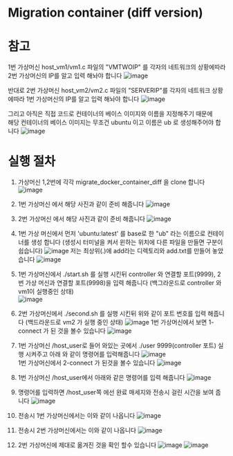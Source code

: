 # Migration container (diff version)

# 참고

1번 가상머신 host_vm1/vm1.c 파일의 "VMTWOIP" 를 각자의 네트워크의 상황에따라 2번 가상머신의 IP를 알고 입력 해놔야 합니다
![image](https://user-images.githubusercontent.com/83600412/124592440-7092db80-de98-11eb-86c2-ea02df298013.png)

반대로 2번 가상머신 host_vm2/vm2.c 파일의 "SERVERIP"를 각자의 네트워크 상황에따라 1번 가상머신의 IP를 알고 입력 해놔야 합니다 
![image](https://user-images.githubusercontent.com/83600412/124594584-ef891380-de9a-11eb-8372-e396de82c0ba.png)

그리고 아직은 직접 코드로 컨테이너의 베이스 이미지와 이름을 지정해주기 때문에<br>
해당 컨테이너의 베이스 이미지는 무조건 ubuntu 이고 이름은 ub 로 생성해주어야 합니다
![image](https://user-images.githubusercontent.com/83600412/124595143-9ec5ea80-de9b-11eb-97c6-00a421c002c7.png)

# 실행 절차

1. 가상머신 1,2번에 각각 migrate_docker_container_diff 을 clone 합니다
![image](https://user-images.githubusercontent.com/83600412/124562875-7da0d200-de7a-11eb-9878-46d4368e3dcf.png)

2. 1번 가상머신 에서 해당 사진과 같이 준비 해줍니다 
![image](https://user-images.githubusercontent.com/83600412/124564688-47645200-de7c-11eb-8485-95e3fbf8db2b.png)

3. 2번 가상머신 에서 해당 사진과 같이 준비 해줍니다
![image](https://user-images.githubusercontent.com/83600412/124564963-898d9380-de7c-11eb-91b2-d9eea1cf9eaf.png)

4. 1번 가상 머신에서 먼저 'ubuntu:latest' 를 base로 한 "ub" 라는 이름으로 컨테이너를 생성 합니다 (생성시 터미널을 켜서 윈하는 위치에 다른 파일을 만들면 구분이쉽습니다)
![image](https://user-images.githubusercontent.com/83600412/124565659-3f58e200-de7d-11eb-887d-7e9bef3b1308.png)
저는 최상위(.)에 add라는 디렉토리와 add.txt를 만들어 놓았습니다 
![image](https://user-images.githubusercontent.com/83600412/124566484-0b31f100-de7e-11eb-98bd-6fa59e6b8c0f.png)

5. 1번 가상머신에서 ./start.sh 를 실행 시킨뒤 controller 와 연결할 포트(9999), 2번 가상 머신과 연결할 포트(9998)을 입력 해줍니다 (백그라운드로 controller 와 vm1이 실행중인 상태)  
![image](https://user-images.githubusercontent.com/83600412/124567070-990ddc00-de7e-11eb-9fb4-3df6c6cb9c81.png)

6. 2번 가상머신에서 ./second.sh 를 실행 시킨뒤 위와 같이 포트 번호를 입력 해줍니다 (백드라운드로 vm2 가 실행 중인 상태)
![image](https://user-images.githubusercontent.com/83600412/124567663-2ea96b80-de7f-11eb-9fe6-ceb8ea37436a.png)
1번 가상머신에서 보면 1-connect 가 된 것을 볼수 있습니다
![image](https://user-images.githubusercontent.com/83600412/124568407-d757cb00-de7f-11eb-9556-cca740cc3181.png)


7. 1번 가상머신 /host_user로 들어 와있는 곳에서 ./user 9999(controller 포트) 실행 시켜주고 아래 와 같이 명령어를 입력해줍니다 
![image](https://user-images.githubusercontent.com/83600412/124591049-cd8d9200-de96-11eb-89f6-502a8fff9709.png) <br>
1번 가상머신에서 2-connect 가 된것을 볼수 있습니다
![image](https://user-images.githubusercontent.com/83600412/124591005-bea6df80-de96-11eb-9487-b1b7d8ac25bf.png)

8. 1번 가상머신 /host_user에서 아래와 같은 명령어를 입력 해줍니다
![image](https://user-images.githubusercontent.com/83600412/124591169-f31a9b80-de96-11eb-8cc3-3e10eca93fa4.png)

9. 명령어를 입력하면 /host_user쪽 에선 완료 매세지와 전송시 걸린 시간을 보여 줍니다 
![image](https://user-images.githubusercontent.com/83600412/124591626-7a680f00-de97-11eb-8064-33ba3a5c2a8a.png)

10. 전송시 1번 가상머신에서는 이와 같이 나옵니다
![image](https://user-images.githubusercontent.com/83600412/124591916-d6329800-de97-11eb-849a-6dc640208025.png)

11. 전송시 2번 가상머신에서는 이와 같이 나옵니다
![image](https://user-images.githubusercontent.com/83600412/124591989-ecd8ef00-de97-11eb-9acd-ad1c25cdde70.png)

12. 2번 가상머신에 제대로 옮겨진 것을 확인 할수 있습니다
![image](https://user-images.githubusercontent.com/83600412/124592090-07ab6380-de98-11eb-8b46-8beb21f07cf2.png)
![image](https://user-images.githubusercontent.com/83600412/124592189-26a9f580-de98-11eb-841f-434e417bb16e.png)




